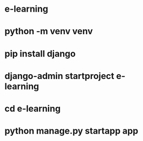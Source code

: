 # e-learning

# python -m venv venv
# pip install django
# django-admin startproject e-learning
# cd e-learning
# python manage.py startapp app